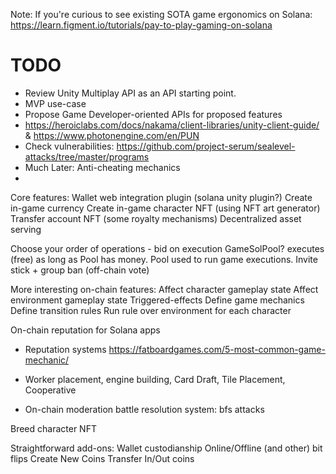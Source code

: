 Note: If you're curious to see existing SOTA game ergonomics on Solana: https://learn.figment.io/tutorials/pay-to-play-gaming-on-solana

# TODO
 * Review Unity Multiplay API as an API starting point.
 * MVP use-case
 * Propose Game Developer-oriented APIs for proposed features
 * https://heroiclabs.com/docs/nakama/client-libraries/unity-client-guide/ & https://www.photonengine.com/en/PUN
 * Check vulnerabilities: https://github.com/project-serum/sealevel-attacks/tree/master/programs
 * Much Later: Anti-cheating mechanics
 * 

Core features:
Wallet web integration plugin (solana unity plugin?)
Create in-game currency
Create in-game character NFT (using NFT art generator)
Transfer account NFT (some royalty mechanisms)
Decentralized asset serving

Choose your order of operations - bid on execution
GameSolPool? executes (free) as long as Pool has money. Pool used to run game executions.
Invite stick + group ban (off-chain vote)




More interesting on-chain features:
Affect character gameplay state
Affect environment gameplay state
Triggered-effects
Define game mechanics
Define transition rules
Run rule over environment for each character

On-chain reputation for Solana apps
* Reputation systems 
https://fatboardgames.com/5-most-common-game-mechanic/
* Worker placement, engine building, Card Draft, Tile Placement, Cooperative

* On-chain moderation
battle resolution system: bfs attacks

Breed character NFT

Straightforward add-ons:
Wallet custodianship
Online/Offline (and other) bit flips
Create New Coins
Transfer In/Out coins

